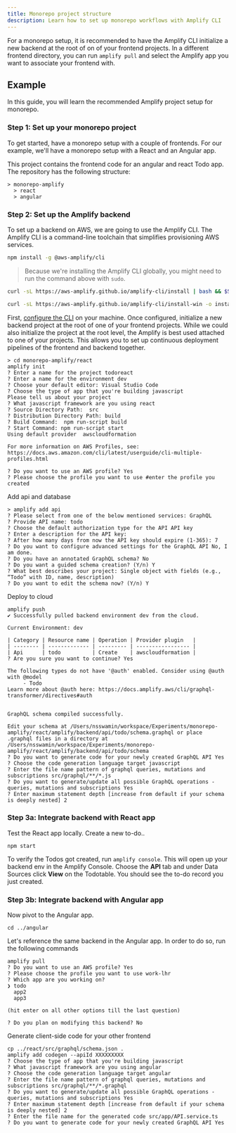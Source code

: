 ```yaml
---
title: Monorepo project structure
description: Learn how to set up monorepo workflows with Amplify CLI
---
```


For a monorepo setup, it is recommended to have the Amplify CLI initialize a new backend at the root of on of your frontend projects. In a different frontend directory, you can run `amplify pull` and select the Amplify app you want to associate your frontend with. 

## Example
In this guide, you will learn the recommended Amplify project setup for monorepo.

### Step 1: Set up your monorepo project

To get started, have a monorepo setup with a couple of frontends. For our example, we'll have a monorepo setup with a React and an Angular app.

This project contains the frontend code for an angular and react Todo app. The repository has the following structure:
```
> monorepo-amplify
  > react
  > angular
```

### Step 2: Set up the Amplify backend

To set up a backend on AWS, we are going to use the Amplify CLI. The Amplify CLI is a command-line toolchain that simplifies provisioning AWS services. 

<amplify-block-switcher>

<amplify-block name="NPM">

```bash
npm install -g @aws-amplify/cli
```

> Because we're installing the Amplify CLI globally, you might need to run the command above with `sudo`.

</amplify-block>

<amplify-block name="cURL (Mac and Linux)">

```bash
curl -sL https://aws-amplify.github.io/amplify-cli/install | bash && $SHELL
```

</amplify-block>

<amplify-block name="cURL (Windows)">

```bash
curl -sL https://aws-amplify.github.io/amplify-cli/install-win -o install.cmd && install.cmd
```

</amplify-block>

</amplify-block-switcher>

First, [configure the CLI](~/cli/start/install.md#configure-the-amplify-cli) on your machine. Once configured, initialize a new backend project at the root of one of your frontend projects. While we could also initialize the project at the root level, the Amplify is best used attached to one of your projects. This allows you to set up continuous deployment pipelines of the frontend and backend together.

```
> cd monorepo-amplify/react
amplify init
? Enter a name for the project todoreact
? Enter a name for the environment dev
? Choose your default editor: Visual Studio Code
? Choose the type of app that you're building javascript
Please tell us about your project
? What javascript framework are you using react
? Source Directory Path:  src
? Distribution Directory Path: build
? Build Command:  npm run-script build
? Start Command: npm run-script start
Using default provider  awscloudformation

For more information on AWS Profiles, see:
https://docs.aws.amazon.com/cli/latest/userguide/cli-multiple-profiles.html

? Do you want to use an AWS profile? Yes
? Please choose the profile you want to use #enter the profile you created
```

Add api and database
```
> amplify add api
? Please select from one of the below mentioned services: GraphQL
? Provide API name: todo
? Choose the default authorization type for the API API key
? Enter a description for the API key: 
? After how many days from now the API key should expire (1-365): 7
? Do you want to configure advanced settings for the GraphQL API No, I am done.
? Do you have an annotated GraphQL schema? No
? Do you want a guided schema creation? (Y/n) Y
? What best describes your project: Single object with fields (e.g., “Todo” with ID, name, description)
? Do you want to edit the schema now? (Y/n) Y
```

Deploy to cloud
```
amplify push
✔ Successfully pulled backend environment dev from the cloud.

Current Environment: dev

| Category | Resource name | Operation | Provider plugin   |
| -------- | ------------- | --------- | ----------------- |
| Api      | todo          | Create    | awscloudformation |
? Are you sure you want to continue? Yes

The following types do not have '@auth' enabled. Consider using @auth with @model
	 - Todo
Learn more about @auth here: https://docs.amplify.aws/cli/graphql-transformer/directives#auth


GraphQL schema compiled successfully.

Edit your schema at /Users/nsswamin/workspace/Experiments/monorepo-amplify/react/amplify/backend/api/todo/schema.graphql or place .graphql files in a directory at /Users/nsswamin/workspace/Experiments/monorepo-amplify/react/amplify/backend/api/todo/schema
? Do you want to generate code for your newly created GraphQL API Yes
? Choose the code generation language target javascript
? Enter the file name pattern of graphql queries, mutations and subscriptions src/graphql/**/*.js
? Do you want to generate/update all possible GraphQL operations - queries, mutations and subscriptions Yes
? Enter maximum statement depth [increase from default if your schema is deeply nested] 2
```

### Step 3a: Integrate backend with React app

Test the React app locally. Create a new to-do..
```
npm start
```

To verify the Todos got created, run `amplify console`. This will open up your backend env in the Amplify Console. Choose the **API** tab and under Data Sources click **View** on the Todotable. You should see the to-do record you just created.

### Step 3b: Integrate backend with Angular app

Now pivot to the Angular app.
```
cd ../angular
```

Let's reference the same backend in the Angular app. In order to do so, run the following commands
```
amplify pull
? Do you want to use an AWS profile? Yes
? Please choose the profile you want to use work-lhr
? Which app are you working on? 
❯ todo 
  app2
  app3

(hit enter on all other options till the last question)

? Do you plan on modifying this backend? No
```

Generate client-side code for your other frontend

```
cp ../react/src/graphql/schema.json .
amplify add codegen --apiId XXXXXXXXX
? Choose the type of app that you're building javascript
? What javascript framework are you using angular
? Choose the code generation language target angular
? Enter the file name pattern of graphql queries, mutations and subscriptions src/graphql/**/*.graphql
? Do you want to generate/update all possible GraphQL operations - queries, mutations and subscriptions Yes
? Enter maximum statement depth [increase from default if your schema is deeply nested] 2
? Enter the file name for the generated code src/app/API.service.ts
? Do you want to generate code for your newly created GraphQL API Yes
```